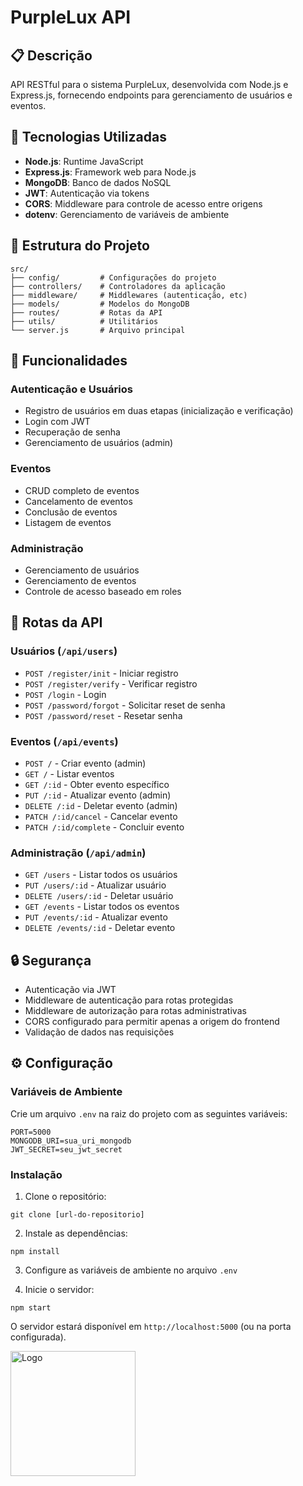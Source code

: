 # PurpleLux API

## 📋 Descrição
API RESTful para o sistema PurpleLux, desenvolvida com Node.js e Express.js, fornecendo endpoints para gerenciamento de usuários e eventos.

## 🚀 Tecnologias Utilizadas

- **Node.js**: Runtime JavaScript
- **Express.js**: Framework web para Node.js
- **MongoDB**: Banco de dados NoSQL
- **JWT**: Autenticação via tokens
- **CORS**: Middleware para controle de acesso entre origens
- **dotenv**: Gerenciamento de variáveis de ambiente

## 📁 Estrutura do Projeto

```
src/
├── config/         # Configurações do projeto
├── controllers/    # Controladores da aplicação
├── middleware/     # Middlewares (autenticação, etc)
├── models/         # Modelos do MongoDB
├── routes/         # Rotas da API
├── utils/          # Utilitários
└── server.js       # Arquivo principal
```

## 🔑 Funcionalidades

### Autenticação e Usuários
- Registro de usuários em duas etapas (inicialização e verificação)
- Login com JWT
- Recuperação de senha
- Gerenciamento de usuários (admin)

### Eventos
- CRUD completo de eventos
- Cancelamento de eventos
- Conclusão de eventos
- Listagem de eventos

### Administração
- Gerenciamento de usuários
- Gerenciamento de eventos
- Controle de acesso baseado em roles

## 📡 Rotas da API

### Usuários (`/api/users`)
- `POST /register/init` - Iniciar registro
- `POST /register/verify` - Verificar registro
- `POST /login` - Login
- `POST /password/forgot` - Solicitar reset de senha
- `POST /password/reset` - Resetar senha

### Eventos (`/api/events`)
- `POST /` - Criar evento (admin)
- `GET /` - Listar eventos
- `GET /:id` - Obter evento específico
- `PUT /:id` - Atualizar evento (admin)
- `DELETE /:id` - Deletar evento (admin)
- `PATCH /:id/cancel` - Cancelar evento
- `PATCH /:id/complete` - Concluir evento

### Administração (`/api/admin`)
- `GET /users` - Listar todos os usuários
- `PUT /users/:id` - Atualizar usuário
- `DELETE /users/:id` - Deletar usuário
- `GET /events` - Listar todos os eventos
- `PUT /events/:id` - Atualizar evento
- `DELETE /events/:id` - Deletar evento

## 🔒 Segurança
- Autenticação via JWT
- Middleware de autenticação para rotas protegidas
- Middleware de autorização para rotas administrativas
- CORS configurado para permitir apenas a origem do frontend
- Validação de dados nas requisições

## ⚙️ Configuração

### Variáveis de Ambiente
Crie um arquivo `.env` na raiz do projeto com as seguintes variáveis:

```env
PORT=5000
MONGODB_URI=sua_uri_mongodb
JWT_SECRET=seu_jwt_secret
```

### Instalação

1. Clone o repositório:

```
git clone [url-do-repositorio]
```

2. Instale as dependências:

```
npm install
```

3. Configure as variáveis de ambiente no arquivo `.env`

4. Inicie o servidor:

```
npm start
```

O servidor estará disponível em `http://localhost:5000` (ou na porta configurada).

<div>
<img src="https://upload.wikimedia.org/wikipedia/commons/6/6a/JavaScript-logo.png" alt="Logo" width="200"/>
</div>
